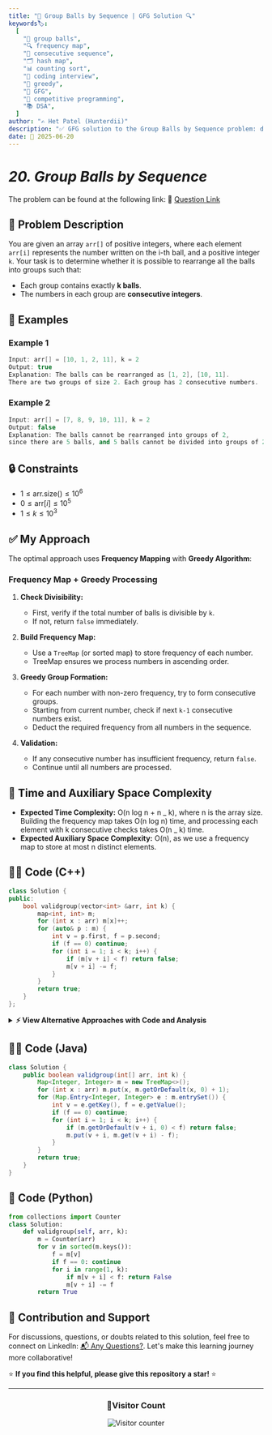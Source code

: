 ```yaml
---
title: "🏀 Group Balls by Sequence | GFG Solution 🔍"
keywords🏷️:
  [
    "🏀 group balls",
    "🔍 frequency map",
    "🔢 consecutive sequence",
    "🗂️ hash map",
    "📊 counting sort",
    "🚀 coding interview",
    "🧩 greedy",
    "📘 GFG",
    "🏁 competitive programming",
    "📚 DSA",
  ]
author: "✍️ Het Patel (Hunterdii)"
description: "✅ GFG solution to the Group Balls by Sequence problem: determine if balls can be grouped into consecutive sequences of length k using frequency mapping. 🚀"
date: 📅 2025-06-20
---
```


# _20. Group Balls by Sequence_

The problem can be found at the following link: 🔗 [Question Link](https://www.geeksforgeeks.org/problems/group-balls-by-sequence/1)

## **🧩 Problem Description**

You are given an array `arr[]` of positive integers, where each element `arr[i]` represents the number written on the i-th ball, and a positive integer `k`. Your task is to determine whether it is possible to rearrange all the balls into groups such that:

- Each group contains exactly **k balls**.
- The numbers in each group are **consecutive integers**.

## **📘 Examples**

### Example 1

```cpp
Input: arr[] = [10, 1, 2, 11], k = 2
Output: true
Explanation: The balls can be rearranged as [1, 2], [10, 11].
There are two groups of size 2. Each group has 2 consecutive numbers.
```

### Example 2

```cpp
Input: arr[] = [7, 8, 9, 10, 11], k = 2
Output: false
Explanation: The balls cannot be rearranged into groups of 2,
since there are 5 balls, and 5 balls cannot be divided into groups of 2.
```

## **🔒 Constraints**

- $1 \le \text{arr.size()} \le 10^6$
- $0 \le \text{arr}[i] \le 10^5$
- $1 \le k \le 10^3$

## **✅ My Approach**

The optimal approach uses **Frequency Mapping** with **Greedy Algorithm**:

### **Frequency Map + Greedy Processing**

1. **Check Divisibility:**

   - First, verify if the total number of balls is divisible by `k`.
   - If not, return `false` immediately.

2. **Build Frequency Map:**

   - Use a `TreeMap` (or sorted map) to store frequency of each number.
   - TreeMap ensures we process numbers in ascending order.

3. **Greedy Group Formation:**

   - For each number with non-zero frequency, try to form consecutive groups.
   - Starting from current number, check if next `k-1` consecutive numbers exist.
   - Deduct the required frequency from all numbers in the sequence.

4. **Validation:**
   - If any consecutive number has insufficient frequency, return `false`.
   - Continue until all numbers are processed.

## 📝 Time and Auxiliary Space Complexity

- **Expected Time Complexity:** O(n log n + n _ k), where n is the array size. Building the frequency map takes O(n log n) time, and processing each element with k consecutive checks takes O(n _ k) time.
- **Expected Auxiliary Space Complexity:** O(n), as we use a frequency map to store at most n distinct elements.

## **🧑‍💻 Code (C++)**

```cpp
class Solution {
public:
    bool validgroup(vector<int> &arr, int k) {
        map<int, int> m;
        for (int x : arr) m[x]++;
        for (auto& p : m) {
            int v = p.first, f = p.second;
            if (f == 0) continue;
            for (int i = 1; i < k; i++) {
                if (m[v + i] < f) return false;
                m[v + i] -= f;
            }
        }
        return true;
    }
};
```

<details>
<summary><b>⚡ View Alternative Approaches with Code and Analysis</b></summary>

## 📊 **2️⃣ TreeMap with Iterator Optimization**

### 💡 Algorithm Steps:

1. Build a sorted `map<int,int>` of frequencies.
2. Traverse with an iterator, skipping zero counts.
3. For each non-zero entry `(start, cnt)`, deduct `cnt` from each of the next `k` keys.
4. Return false if any required key has insufficient count.

```cpp
class Solution {
public:
    bool validgroup(vector<int> &arr, int k) {
        map<int, int> freq;
        for (int val : arr) freq[val]++;

        auto it = freq.begin();
        while (it != freq.end()) {
            if (it->second == 0) { ++it; continue; }
            int start = it->first, cnt = it->second;
            for (int i = 0; i < k; i++) {
                if (freq[start + i] < cnt) return false;
                freq[start + i] -= cnt;
            }
            ++it;
        }
        return true;
    }
};
```

### 📝 **Complexity Analysis:**

- **Time:** ⏱️ O(n \* k + n log n)
- **Auxiliary Space:** 💾 O(n)

### ✅ **Why This Approach?**

- Iterator-based traversal avoids redundant lookups.
- Cleaner code structure with early exits.

## 📊 **3️⃣ Counting Sort Based Approach**

### 💡 Algorithm Steps:

1. Find `minVal` and `maxVal`.
2. Build an array `freq` of size `maxVal–minVal+1`.
3. For each index `i`, if `freq[i]>0`, deduct from the next `k` slots.
4. Fail early if any slot lacks enough cards.

```cpp
class Solution {
public:
    bool validgroup(vector<int> &arr, int k) {
        int mn = *min_element(arr.begin(), arr.end());
        int mx = *max_element(arr.begin(), arr.end());
        vector<int> freq(mx - mn + 1);
        for (int v : arr) freq[v - mn]++;
        for (int i = 0; i < freq.size(); i++) {
            int cnt = freq[i];
            if (cnt == 0) continue;
            for (int j = 1; j < k; j++) {
                if (i + j >= freq.size() || freq[i + j] < cnt)
                    return false;
                freq[i + j] -= cnt;
            }
        }
        return true;
    }
};
```

### 📝 **Complexity Analysis:**

- **Time:** ⏱️ O(n + range \* k)
- **Auxiliary Space:** 💾 O(range)

### ✅ **Why This Approach?**

- O(1) array access instead of O(log n) map access.
- Better performance for bounded integer ranges.

## 📊 **4️⃣ Greedy with Sliding Window**

### 💡 Algorithm Steps:

1. Sort the array.
2. Build an `unordered_map<int,int>` of counts.
3. Iterate through sorted values; when `cnt>0`, deduct from next `k` consecutive keys.
4. Return false on any shortage.

```cpp
class Solution {
public:
    bool validgroup(vector<int> &arr, int k) {
        sort(arr.begin(), arr.end());
        unordered_map<int, int> freq;
        for (int x : arr) freq[x]++;
        for (int x : arr) {
            int cnt = freq[x];
            if (cnt == 0) continue;
            for (int i = 0; i < k; i++) {
                if (freq[x + i] < cnt) return false;
                freq[x + i] -= cnt;
            }
        }
        return true;
    }
};
```

### 📝 **Complexity Analysis:**

- **Time:** ⏱️ O(n log n + n \* k)
- **Auxiliary Space:** 💾 O(n)

### ✅ **Why This Approach?**

- Unordered_map for O(1) average access time.
- Sorted processing ensures optimal grouping.

## 🆚 **🔍 Comparison of Approaches**

| 🚀 **Approach**            | ⏱️ **Time Complexity** | 💾 **Space Complexity** | ✅ **Pros**                         | ⚠️ **Cons**                      |
| -------------------------- | ---------------------- | ----------------------- | ----------------------------------- | -------------------------------- |
| 🔍 **Map Ultra-Optimized** | 🟢 O(n log n + n \* k) | 🟢 O(n)                 | ⚡ Cleanest, most readable          | 🧮 Map overhead                  |
| 🔄 **TreeMap Iterator**    | 🟢 O(n log n + n \* k) | 🟢 O(n)                 | 🔧 Iterator efficiency              | 🐢 Still map-based               |
| 🔺 **Counting Sort**       | 🟢 O(n + range \* k)   | 🟢 O(range)             | 🚀 O(1) access, fastest for bounded | 🧮 Only works for bounded ranges |
| 📊 **Greedy Sliding**      | 🟢 O(n log n + n \* k) | 🟢 O(n)                 | 🏎️ Unordered_map speed              | 💾 Extra sorting step            |

### 🏆 **Best Choice Recommendation**

| 🎯 **Scenario**                   | 🎖️ **Recommended Approach** | 🔥 **Performance Rating** |
| --------------------------------- | --------------------------- | ------------------------- |
| ⚡ General case, clean code       | 🥇 **Map Ultra-Optimized**  | ★★★★★                     |
| 🔧 Bounded integer range (≤ 10^5) | 🥈 **Counting Sort**        | ★★★★★                     |
| 📊 Large datasets, hash-friendly  | 🥉 **Greedy Sliding**       | ★★★★☆                     |
| 🏎️ Iterator-heavy processing      | 🏅 **TreeMap Iterator**     | ★★★☆☆                     |

</details>

## **🧑‍💻 Code (Java)**

```java
class Solution {
    public boolean validgroup(int[] arr, int k) {
        Map<Integer, Integer> m = new TreeMap<>();
        for (int x : arr) m.put(x, m.getOrDefault(x, 0) + 1);
        for (Map.Entry<Integer, Integer> e : m.entrySet()) {
            int v = e.getKey(), f = e.getValue();
            if (f == 0) continue;
            for (int i = 1; i < k; i++) {
                if (m.getOrDefault(v + i, 0) < f) return false;
                m.put(v + i, m.get(v + i) - f);
            }
        }
        return true;
    }
}
```

## **🐍 Code (Python)**

```python
from collections import Counter
class Solution:
    def validgroup(self, arr, k):
        m = Counter(arr)
        for v in sorted(m.keys()):
            f = m[v]
            if f == 0: continue
            for i in range(1, k):
                if m[v + i] < f: return False
                m[v + i] -= f
        return True
```

## 🧠 Contribution and Support

For discussions, questions, or doubts related to this solution, feel free to connect on LinkedIn: [📬 Any Questions?](https://www.linkedin.com/in/patel-hetkumar-sandipbhai-8b110525a/). Let's make this learning journey more collaborative!

⭐ **If you find this helpful, please give this repository a star!** ⭐

---

<div align="center">
  <h3><b>📍Visitor Count</b></h3>
</div>

<p align="center">
  <img src="https://visitor-badge.laobi.icu/badge?page_id=Hunterdii.GeeksforGeeks-POTD" alt="Visitor counter" />
</p>
